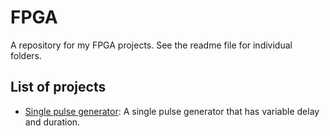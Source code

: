 # FPGA
A repository for my FPGA projects. See the readme file for individual folders.

## List of projects
- [Single pulse generator](./single_pulse_gen/README.md): A single pulse generator that has variable delay and duration.
